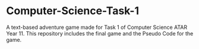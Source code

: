 # Computer-Science-Task-1
A text-based adventure game made for Task 1 of Computer Science ATAR Year 11.
This repository includes the final game and the Pseudo Code for the game.
